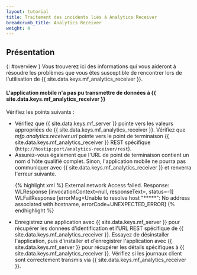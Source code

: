 ```yaml
---
layout: tutorial
title: Traitement des incidents liés à Analytics Receiver
breadcrumb_title: Analytics Receiver
weight: 4
---
```

<!-- NLS_CHARSET=UTF-8 -->
## Présentation
{: #overview }
Vous trouverez ici des informations qui vous aideront à résoudre les problèmes que vous êtes susceptible de rencontrer lors de l'utilisation de {{ site.data.keys.mf_analytics_receiver }}.

<div class="panel panel-default">
  <div class="panel-heading"><h4>L'application mobile n'a pas pu transmettre de données à {{ site.data.keys.mf_analytics_receiver }}
</h4></div>
  <div class="panel-body">
  <p>Vérifiez les points suivants :</p>
  <ul>
    <li>Vérifiez que {{ site.data.keys.mf_server }} pointe vers les valeurs appropriées de {{ site.data.keys.mf_analytics_receiver }}. Vérifiez que <i>mfp.analytics.receiver.url</i> pointe vers le point de terminaison {{ site.data.keys.mf_analytics_receiver }} REST spécifique (<code>http://hostip:port/analytics-receiver/rest</code>). </li>
    <li>Assurez-vous également que l'URL de point de terminaison contient un nom d'hôte qualifié complet. Sinon, l'application mobile ne pourra pas communiquer avec {{ site.data.keys.mf_analytics_receiver }} et renverra l'erreur suivante.

{% highlight xml %}
External network Access failed. Response: WLResponse [invocationContext=null, responseText=, status=-1] WLFailResponse [errorMsg=Unable to resolve host "*****": No address associated with hostname, errorCode=UNEXPECTED_ERROR]
{% endhighlight %}</li>
      <li> Enregistrez une application avec {{ site.data.keys.mf_server }} pour récupérer les données d'identification et l'URL REST spécifique de {{ site.data.keys.mf_analytics_receiver }}. Essayez de désinstaller l'application, puis d'installer et d'enregistrer l'application avec {{ site.data.keys.mf_server }} pour récupérer les détails spécifiques à {{ site.data.keys.mf_analytics_receiver }}. Vérifiez si les journaux client sont correctement transmis via {{ site.data.keys.mf_analytics_receiver }}. </li>
    </ul>
  </div>
</div>
